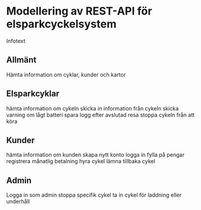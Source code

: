 # Modellering av REST-API för elsparkcyckelsystem

Infotext

## Allmänt

Hämta information om cyklar, kunder och kartor

## Elsparkcyklar

hämta information om cykeln
skicka in information från cykeln
skicka varning om lågt batteri
spara logg efter avslutad resa
stoppa cykeln från att köra

## Kunder

hämta information om kunden
skapa nytt konto
logga in
fylla på pengar
registrera månatlig betalning
hyra cykel
lämna tillbaka cykel

## Admin

Logga in som admin
stoppa specifik cykel
ta in cykel för laddning eller underhåll
